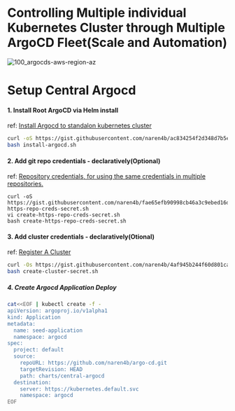 # Controlling Multiple individual Kubernetes Cluster through Multiple ArgoCD Fleet(Scale and Automation)
![100_argocds-aws-region-az](https://github.com/naren4b/nks/assets/3488520/9b3a9443-c172-4c91-b926-2feb38896108)

# Setup Central Argocd 

#### 1. Install Root ArgoCD via Helm install
ref: [Install Argocd to standalon kubernetes cluster](https://gist.github.com/naren4b/ac834254f2d348d7b5e91ebc32fcba6e)
```bash
curl -oS https://gist.githubusercontent.com/naren4b/ac834254f2d348d7b5e91ebc32fcba6e/raw/a7e41fac2cf5170186fff2a759c2e08fc94cf3dd/install-argocd.sh
bash install-argocd.sh
```
#### 2. Add git repo credentials - declaratively(Optional) 
ref: [Repository credentials, for using the same credentials in multiple repositories.](https://gist.github.com/naren4b/fae65efb90998cb46a3c9ebed16df880)
```
curl -oS https://gist.githubusercontent.com/naren4b/fae65efb90998cb46a3c9ebed16df880/raw/443682b34a4a5bc6a212cca93cd41e32873f2eb2/create-https-repo-creds-secret.sh
vi create-https-repo-creds-secret.sh
bash create-https-repo-creds-secret.sh
```
#### 3. Add cluster credentials - declaratively(Otional)
ref: [Register A Cluster ](https://gist.github.com/naren4b/4af945b244f60d801ca77227cdeda861)
```bash
curl -Os https://gist.githubusercontent.com/naren4b/4af945b244f60d801ca77227cdeda861/raw/a0b28af2e06caaa7806953afdcb171278fe714e7/create-cluster-secret.sh 
bash create-cluster-secret.sh 
```
##### 4. Create Argocd Application Deploy 

```bash
cat<<EOF | kubectl create -f -
apiVersion: argoproj.io/v1alpha1
kind: Application
metadata:
  name: seed-application
  namespace: argocd
spec:
  project: default
  source:
    repoURL: https://github.com/naren4b/argo-cd.git
    targetRevision: HEAD
    path: charts/central-argocd
  destination:
    server: https://kubernetes.default.svc
    namespace: argocd
EOF
```




